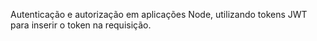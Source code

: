 Autenticação e autorização em aplicações Node, utilizando tokens JWT para inserir o token na requisição.
